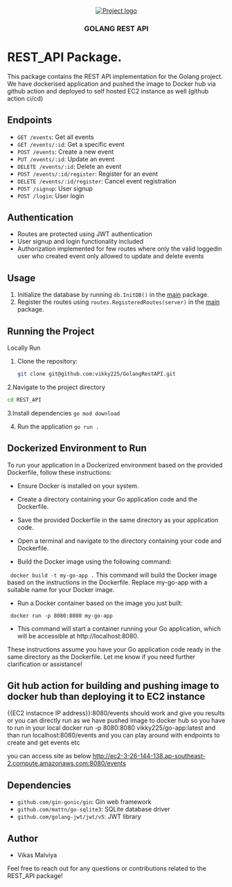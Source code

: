 
<p align="center">
  <a href="" rel="noopener">
 <img src="https://djeqr6to3dedg.cloudfront.net/repo-logos/library/golang/live/logo.png" alt="Project logo"></a>
</p]>
<h3 align="center">GOLANG REST API</h3>


# REST_API Package.

This package contains the REST API implementation for the Golang project. We have dockerised application and pushed the image to Docker hub via github action and deployed to self hosted EC2 instance as well (github action ci/cd)

## Endpoints

- `GET /events`: Get all events
- `GET /events/:id`: Get a specific event
- `POST /events`: Create a new event
- `PUT /events/:id`: Update an event
- `DELETE /events/:id`: Delete an event
- `POST /events/:id/register`: Register for an event
- `DELETE /events/:id/register`: Cancel event registration
- `POST /signup`: User signup
- `POST /login`: User login

## Authentication

- Routes are protected using JWT authentication
- User signup and login functionality included
- Authorization implemented for few routes where only the valid loggedin user who created event only allowed to update and delete events

## Usage

1. Initialize the database by running `db.InitDB()` in the [main](cci:1:///Users/vikasmalviya/REST_API/main.go:10:0-19:1) package.
2. Register the routes using `routes.RegisteredRoutes(server)` in the [main](cci:1:///Users/vikasmalviya/REST_API/main.go:10:0-19:1) package.

## Running the Project

Locally Run
1. Clone the repository:
   ```bash
   git clone git@github.com:vikky225/GolangRestAPI.git
   ```

2.Navigate to the project directory
```bash
cd REST_API
```

3.Install dependencies
```go mod download```

4. Run the application
```go run .```

## Dockerized Environment to Run
To run your application in a Dockerized environment based on the provided Dockerfile, follow these instructions:

- Ensure Docker is installed on your system.

- Create a directory containing your Go application code and the Dockerfile.

- Save the provided Dockerfile in the same directory as your application code.

- Open a terminal and navigate to the directory containing your code and Dockerfile.

- Build the Docker image using the following command:

``` docker build -t my-go-app .```
This command will build the Docker image based on the instructions in the Dockerfile. Replace my-go-app with a suitable name for your Docker image.

- Run a Docker container based on the image you just built:

``` docker run -p 8080:8080 my-go-app```
- This command will start a container running your Go application, which will be accessible at http://localhost:8080.

These instructions assume you have your Go application code ready in the same directory as the Dockerfile. Let me know if you need further clarification or assistance!

## Git hub action for building and pushing image to docker hub than deploying it to EC2 instance
{{EC2 instacnce IP address}}:8080/events should work and give you results
or you can directly run as we have pushed image to docker hub so you have to run in your local 
docker run -p 8080:8080 vikky225/go-app:latest and than run localhost:8080/events and you can play around with endpoints to create and get events etc


you can access site as below 
http://ec2-3-26-144-138.ap-southeast-2.compute.amazonaws.com:8080/events 

## Dependencies

- `github.com/gin-gonic/gin`: Gin web framework
- `github.com/mattn/go-sqlite3`: SQLite database driver
- `github.com/golang-jwt/jwt/v5`: JWT library

## Author

- Vikas Malviya

Feel free to reach out for any questions or contributions related to the REST_API package!

